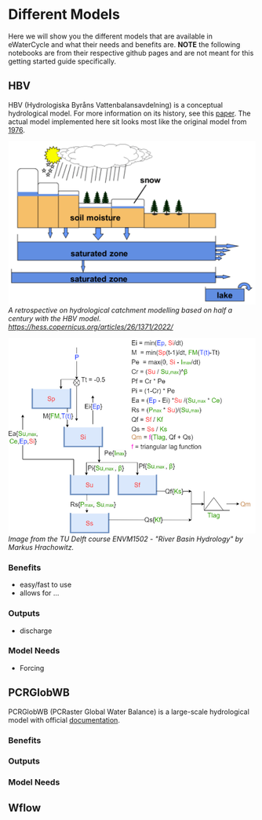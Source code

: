 # Different Models

Here we will show you the different models that are available in eWaterCycle and what their needs and benefits are.
**NOTE** the following notebooks are from their respective github pages and are not meant for this getting started guide specifically.

[comment]: <> (-------------------------------------------------------------------------)
## HBV 

HBV (Hydrologiska Byråns Vattenbalansavdelning) is a conceptual hydrological model. For more information on its history, see this [paper](https://hess.copernicus.org/articles/26/1371/2022/).
The actual model implemented here sit looks most like the original model from [1976](https://urn.kb.se/resolve?urn=urn:nbn:se:smhi:diva-5738).

![HBV schematic](../figures/hbv/hbv_schematic.png)
*A retrospective on hydrological catchment modelling based on half a century with the HBV model. https://hess.copernicus.org/articles/26/1371/2022/*

![model hbv](../figures/hbv/hbv_model_label.png)
*Image from the TU Delft course ENVM1502 - "River Basin Hydrology" by Markus Hrachowitz.*



### Benefits

- easy/fast to use
- allows for ...

### Outputs

- discharge

### Model Needs

- Forcing

[comment]: <> (-------------------------------------------------------------------------)
## PCRGlobWB 

PCRGlobWB (PCRaster Global Water Balance) is a large-scale hydrological model with official [documentation](https://globalhydrology.nl/research/models/pcr-globwb-1-0/).

### Benefits


### Outputs


### Model Needs


[comment]: <> (-------------------------------------------------------------------------)

## Wflow


